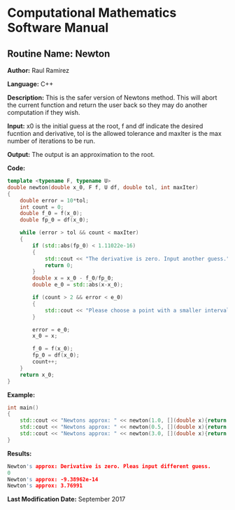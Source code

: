 # Computational Mathematics Software Manual

## **Routine Name:** Newton

**Author:** Raul Ramirez

**Language:** C++

**Description:** This is the safer version of Newtons method. This will abort the current function and return the user back
so they may do another computation if they wish. 

**Input:** x0 is the initial guess at the root, f and df indicate the desired fucntion and derivative, tol is the allowed tolerance and maxIter is the max number of iterations to be run. 

**Output:** The output is an approximation to the root. 

**Code:**
```C++
template <typename F, typename U>
double newton(double x_0, F f, U df, double tol, int maxIter)
{
	double error = 10*tol;
	int count = 0;
	double f_0 = f(x_0);
	double fp_0 = df(x_0);

	while (error > tol && count < maxIter)
	{
		if (std::abs(fp_0) < 1.11022e-16)
		{
			std::cout << "The derivative is zero. Input another guess." << std::endl;
			return 0;
		}
		double x = x_0 - f_0/fp_0;
		double e_0 = std::abs(x-x_0);

		if (count > 2 && error < e_0)
		{
			std::cout << "Please choose a point with a smaller interval for convergence." << std::endl;
		}

		error = e_0;
		x_0 = x;

		f_0 = f(x_0);
		fp_0 = df(x_0);
		count++;
	}
	return x_0;
}
```

**Example:**
```C++
int main()
{
	std::cout << "Newtons approx: " << newton(1.0, [](double x){return x*std::exp(-x);}, [](double x){return std::exp(-x)-x*std::exp(-x);},.0001,10) << std::endl;	
	std::cout << "Newtons approx: " << newton(0.5, [](double x){return x*std::exp(-x);}, [](double x){return std::exp(-x)-x*std::exp(-x);},.0001,10) << std::endl;	
	std::cout << "Newtons approx: " << newton(3.0, [](double x){return 3*x*std::sin(10*x);}, [](double x){return 3*std::sin(10*x)+30*x*std::cos(10*x);},.0001,10) << std::endl;	
}
```

**Results:**  
```C++
Newton's approx: Derivative is zero. Pleas input different guess.
0
Newton's approx: -9.38962e-14
Newton's approx: 3.76991

```

**Last Modification Date:** September 2017
